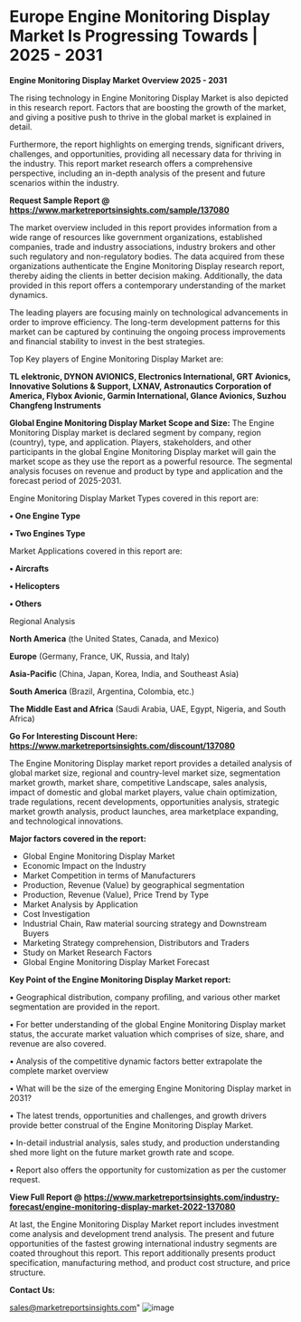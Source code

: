 # Europe Engine Monitoring Display Market Is Progressing Towards | 2025 - 2031

<Strong> Engine Monitoring Display Market Overview 2025 - 2031</strong>

The rising technology in Engine Monitoring Display Market is also depicted in this research report. Factors that are boosting the growth of the market, and giving a positive push to thrive in the global market is explained in detail.

Furthermore, the report highlights on emerging trends, significant drivers, challenges, and opportunities, providing all necessary data for thriving in the industry. This report market research offers a comprehensive perspective, including an in-depth analysis of the present and future scenarios within the industry.

<strong>Request Sample Report @ <a href=https://www.marketreportsinsights.com/sample/137080>https://www.marketreportsinsights.com/sample/137080</a></strong>

The market overview included in this report provides information from a wide range of resources like government organizations, established companies, trade and industry associations, industry brokers and other such regulatory and non-regulatory bodies. The data acquired from these organizations authenticate the Engine Monitoring Display research report, thereby aiding the clients in better decision making. Additionally, the data provided in this report offers a contemporary understanding of the market dynamics.

The leading players are focusing mainly on technological advancements in order to improve efficiency. The long-term development patterns for this market can be captured by continuing the ongoing process improvements and financial stability to invest in the best strategies.

Top Key players of Engine Monitoring Display Market are:

<strong>TL elektronic, DYNON AVIONICS, Electronics International, GRT Avionics, Innovative Solutions & Support, LXNAV, Astronautics Corporation of America, Flybox Avionic, Garmin International, Glance Avionics, Suzhou Changfeng Instruments</strong>

<strong><b>Global Engine Monitoring Display Market Scope and Size:</b></strong>
The Engine Monitoring Display market is declared segment by company, region (country), type, and application. Players, stakeholders, and other participants in the global Engine Monitoring Display market will gain the market scope as they use the report as a powerful resource. The segmental analysis focuses on revenue and product by type and application and the forecast period of 2025-2031.

Engine Monitoring Display Market Types covered in this report are:

<strong>• One Engine Type

• Two Engines Type</strong>

Market Applications covered in this report are:

<strong>• Aircrafts

• Helicopters

• Others</strong> 

Regional Analysis

<strong>North America</strong> (the United States, Canada, and Mexico)

<strong>Europe</strong> (Germany, France, UK, Russia, and Italy)

<strong>Asia-Pacific</strong> (China, Japan, Korea, India, and Southeast Asia)

<strong>South America</strong> (Brazil, Argentina, Colombia, etc.)

<strong>The Middle East and Africa</strong> (Saudi Arabia, UAE, Egypt, Nigeria, and South Africa)

<strong>Go For Interesting Discount Here: <a href=https://www.marketreportsinsights.com/discount/137080>https://www.marketreportsinsights.com/discount/137080</a></strong>

The Engine Monitoring Display market report provides a detailed analysis of global market size, regional and country-level market size, segmentation market growth, market share, competitive Landscape, sales analysis, impact of domestic and global market players, value chain optimization, trade regulations, recent developments, opportunities analysis, strategic market growth analysis, product launches, area marketplace expanding, and technological innovations.

<strong><b>Major factors covered in the report:</b></strong>
<ul>
  <li>Global Engine Monitoring Display Market </li>
  <li>Economic Impact on the Industry</li>
  <li>Market Competition in terms of Manufacturers</li>
  <li>Production, Revenue (Value) by geographical segmentation</li>
  <li>Production, Revenue (Value), Price Trend by Type</li>
  <li>Market Analysis by Application</li>
  <li>Cost Investigation</li>
  <li>Industrial Chain, Raw material sourcing strategy and Downstream Buyers</li>
  <li>Marketing Strategy comprehension, Distributors and Traders</li>
  <li>Study on Market Research Factors</li>
  <li>Global Engine Monitoring Display Market Forecast</li>
</ul>

<strong><b>Key Point of the Engine Monitoring Display Market report:</b></strong>

• Geographical distribution, company profiling, and various other market segmentation are provided in the report.

• For better understanding of the global Engine Monitoring Display market status, the accurate market valuation which comprises of size, share, and revenue are also covered.

• Analysis of the competitive dynamic factors better extrapolate the complete market overview

• What will be the size of the emerging Engine Monitoring Display market in 2031?

• The latest trends, opportunities and challenges, and growth drivers provide better construal of the Engine Monitoring Display Market.

• In-detail industrial analysis, sales study, and production understanding shed more light on the future market growth rate and scope.

• Report also offers the opportunity for customization as per the customer request.

<strong><b>View Full Report @ <a href=https://www.marketreportsinsights.com/industry-forecast/engine-monitoring-display-market-2022-137080>https://www.marketreportsinsights.com/industry-forecast/engine-monitoring-display-market-2022-137080</a></b></strong>


At last, the Engine Monitoring Display Market report includes investment come analysis and development trend analysis. The present and future opportunities of the fastest growing international industry segments are coated throughout this report. This report additionally presents product specification, manufacturing method, and product cost structure, and price structure.

<strong>Contact Us:</strong>

sales@marketreportsinsights.com"
![image](https://github.com/user-attachments/assets/4b7bc81c-e151-473c-8805-41644c377b8d)
